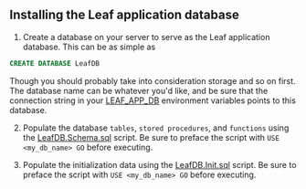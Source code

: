 ## Installing the Leaf application database

1) Create a database on your server to serve as the Leaf application database. This can be as simple as

```sql
CREATE DATABASE LeafDB
```

Though you should probably take into consideration storage and so on first. The database name can be whatever you'd like, and be sure that the connection string in your [LEAF_APP_DB](https://github.com/uwrit/leaf/blob/master/docs/deploy/app/README.md#setting-environment-variables) environment variables points to this database.

2) Populate the database `tables`, `stored procedures`, and `functions` using the [LeafDB.Schema.sql](https://github.com/uwrit/leaf/blob/master/src/db/build/LeafDB.Shema.sql) script. Be sure to preface the script with `USE <my_db_name> GO` before executing.

3) Populate the initialization data using the [LeafDB.Init.sql](https://github.com/uwrit/leaf/blob/master/src/db/build/LeafDB.Init.sql) script. Be sure to preface the script with `USE <my_db_name> GO` before executing.